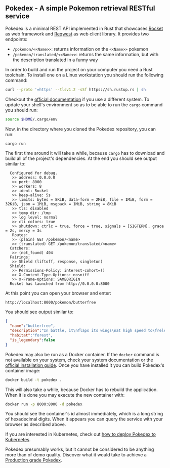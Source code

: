 Pokedex - A simple Pokemon retrieval RESTful service
----------------------------------------------------

Pokedex is a minimal REST API implemented in Rust that showcases
[Rocket](https://github.com/SergioBenitez/Rocket) as web framework and
[Reqwest](https://github.com/seanmonstar/reqwest) as web client library. It provides two endpoints:

- `/pokemon/<<Name>>`: returns information on the `<<Name>>` pokemon
- `/pokemon/translated/<<Name>>`: returns the same information, but with the description translated
  in a funny way

In order to build and run the project on your computer you need a Rust toolchain. To install one
on a Linux workstation you should run the following command:

```bash
curl --proto '=https' --tlsv1.2 -sSf https://sh.rustup.rs | sh
```

Checkout the [official documentation](https://forge.rust-lang.org/infra/other-installation-methods.html)
if you use a different system. To update your shell's environment so as to be able to run the
`cargo` command you should run:

```bash
source $HOME/.cargo/env
```

Now, in the directory where you cloned the Pokedex repository, you can run:

```bash
cargo run
```

The first time around it will take a while, because `cargo` has to download and build all of the
project's dependencies. At the end you should see output similar to:

```
  Configured for debug.
   >> address: 0.0.0.0
   >> port: 8000
   >> workers: 8
   >> ident: Rocket
   >> keep-alive: 5s
   >> limits: bytes = 8KiB, data-form = 2MiB, file = 1MiB, form = 32KiB, json = 1MiB, msgpack = 1MiB, string = 8KiB
   >> tls: disabled
   >> temp dir: /tmp
   >> log level: normal
   >> cli colors: true
   >> shutdown: ctrlc = true, force = true, signals = [SIGTERM], grace = 2s, mercy = 3s
   Routes:
   >> (plain) GET /pokemon/<name>
   >> (translated) GET /pokemon/translated/<name>
  Catchers:
   >> (not_found) 404
  Fairings:
   >> Shield (liftoff, response, singleton)
  Shield:
   >> Permissions-Policy: interest-cohort=()
   >> X-Content-Type-Options: nosniff
   >> X-Frame-Options: SAMEORIGIN
  Rocket has launched from http://0.0.0.0:8000
```

At this point you can open your browser and enter:

```
http://localhost:8000/pokemon/butterfree
```

You should see output similar to:

```json
{
  "name":"butterfree",
  "description":"In battle, it\nflaps its wings\nat high speed to\frelease highly\ntoxic dust into\nthe air.",
  "habitat":"forest",
  "is_legendary":false
}
```

Pokedex may also be run as a Docker container. If the `docker` command is not available on your
system, check your system documentation or the
[official installation guide](https://docs.docker.com/get-docker/). Once you have installed it you
can build Pokedex's container image:

```bash
docker build -t pokedex .
```

This will also take a while, because Docker has to rebuild the application. When it is done you may
execute the new container with:

```bash
docker run -p 8000:8000 -d pokedex
```

You should see the container's id almost immediately, which is a long string of hexadecimal digits.
When it appears you can query the service with your browser as described above.

If you are interested in Kubernetes, check out [how to deploy Pokedex to Kubernetes](kubernetes).

Pokedex presumably works, but it cannot be considered to be anything more than of demo quality.
Discover what it would take to achieve a [Production grade Pokedex](Production.md).